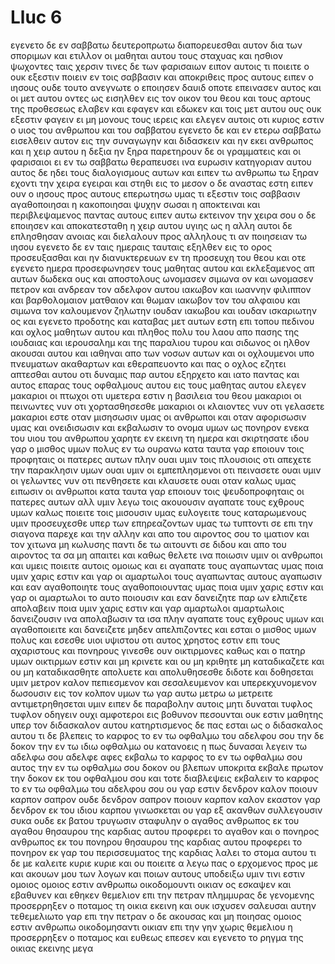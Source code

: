 # Lluc 6
εγενετο δε εν σαββατω δευτεροπρωτω διαπορευεσθαι αυτον δια των σποριμων και ετιλλον οι μαθηται αυτου τους σταχυας και ησθιον ψωχοντες ταις χερσιν
τινες δε των φαρισαιων ειπον αυτοις τι ποιειτε ο ουκ εξεστιν ποιειν εν τοις σαββασιν
και αποκριθεις προς αυτους ειπεν ο ιησους ουδε τουτο ανεγνωτε ο εποιησεν δαυιδ οποτε επεινασεν αυτος και οι μετ αυτου οντες
ως εισηλθεν εις τον οικον του θεου και τους αρτους της προθεσεως ελαβεν και εφαγεν και εδωκεν και τοις μετ αυτου ους ουκ εξεστιν φαγειν ει μη μονους τους ιερεις
και ελεγεν αυτοις οτι κυριος εστιν ο υιος του ανθρωπου και του σαββατου
εγενετο δε και εν ετερω σαββατω εισελθειν αυτον εις την συναγωγην και διδασκειν και ην εκει ανθρωπος και η χειρ αυτου η δεξια ην ξηρα
παρετηρουν δε οι γραμματεις και οι φαρισαιοι ει εν τω σαββατω θεραπευσει ινα ευρωσιν κατηγοριαν αυτου
αυτος δε ηδει τους διαλογισμους αυτων και ειπεν τω ανθρωπω τω ξηραν εχοντι την χειρα εγειραι και στηθι εις το μεσον ο δε αναστας εστη
ειπεν ουν ο ιησους προς αυτους επερωτησω υμας τι εξεστιν τοις σαββασιν αγαθοποιησαι η κακοποιησαι ψυχην σωσαι η αποκτειναι
και περιβλεψαμενος παντας αυτους ειπεν αυτω εκτεινον την χειρα σου ο δε εποιησεν και αποκατεσταθη η χειρ αυτου υγιης ως η αλλη
αυτοι δε επλησθησαν ανοιας και διελαλουν προς αλληλους τι αν ποιησειαν τω ιησου
εγενετο δε εν ταις ημεραις ταυταις εξηλθεν εις το ορος προσευξασθαι και ην διανυκτερευων εν τη προσευχη του θεου
και οτε εγενετο ημερα προσεφωνησεν τους μαθητας αυτου και εκλεξαμενος απ αυτων δωδεκα ους και αποστολους ωνομασεν
σιμωνα ον και ωνομασεν πετρον και ανδρεαν τον αδελφον αυτου ιακωβον και ιωαννην φιλιππον και βαρθολομαιον
ματθαιον και θωμαν ιακωβον τον του αλφαιου και σιμωνα τον καλουμενον ζηλωτην
ιουδαν ιακωβου και ιουδαν ισκαριωτην ος και εγενετο προδοτης
και καταβας μετ αυτων εστη επι τοπου πεδινου και οχλος μαθητων αυτου και πληθος πολυ του λαου απο πασης της ιουδαιας και ιερουσαλημ και της παραλιου τυρου και σιδωνος οι ηλθον ακουσαι αυτου και ιαθηναι απο των νοσων αυτων
και οι οχλουμενοι υπο πνευματων ακαθαρτων και εθεραπευοντο
και πας ο οχλος εζητει απτεσθαι αυτου οτι δυναμις παρ αυτου εξηρχετο και ιατο παντας
και αυτος επαρας τους οφθαλμους αυτου εις τους μαθητας αυτου ελεγεν μακαριοι οι πτωχοι οτι υμετερα εστιν η βασιλεια του θεου
μακαριοι οι πεινωντες νυν οτι χορτασθησεσθε μακαριοι οι κλαιοντες νυν οτι γελασετε
μακαριοι εστε οταν μισησωσιν υμας οι ανθρωποι και οταν αφορισωσιν υμας και ονειδισωσιν και εκβαλωσιν το ονομα υμων ως πονηρον ενεκα του υιου του ανθρωπου
χαρητε εν εκεινη τη ημερα και σκιρτησατε ιδου γαρ ο μισθος υμων πολυς εν τω ουρανω κατα ταυτα γαρ εποιουν τοις προφηταις οι πατερες αυτων
πλην ουαι υμιν τοις πλουσιοις οτι απεχετε την παρακλησιν υμων
ουαι υμιν οι εμπεπλησμενοι οτι πεινασετε ουαι υμιν οι γελωντες νυν οτι πενθησετε και κλαυσετε
ουαι οταν καλως υμας ειπωσιν οι ανθρωποι κατα ταυτα γαρ εποιουν τοις ψευδοπροφηταις οι πατερες αυτων
αλλ υμιν λεγω τοις ακουουσιν αγαπατε τους εχθρους υμων καλως ποιειτε τοις μισουσιν υμας
ευλογειτε τους καταρωμενους υμιν προσευχεσθε υπερ των επηρεαζοντων υμας
τω τυπτοντι σε επι την σιαγονα παρεχε και την αλλην και απο του αιροντος σου το ιματιον και τον χιτωνα μη κωλυσης
παντι δε τω αιτουντι σε διδου και απο του αιροντος τα σα μη απαιτει
και καθως θελετε ινα ποιωσιν υμιν οι ανθρωποι και υμεις ποιειτε αυτοις ομοιως
και ει αγαπατε τους αγαπωντας υμας ποια υμιν χαρις εστιν και γαρ οι αμαρτωλοι τους αγαπωντας αυτους αγαπωσιν
και εαν αγαθοποιητε τους αγαθοποιουντας υμας ποια υμιν χαρις εστιν και γαρ οι αμαρτωλοι το αυτο ποιουσιν
και εαν δανειζητε παρ ων ελπιζετε απολαβειν ποια υμιν χαρις εστιν και γαρ αμαρτωλοι αμαρτωλοις δανειζουσιν ινα απολαβωσιν τα ισα
πλην αγαπατε τους εχθρους υμων και αγαθοποιειτε και δανειζετε μηδεν απελπιζοντες και εσται ο μισθος υμων πολυς και εσεσθε υιοι υψιστου οτι αυτος χρηστος εστιν επι τους αχαριστους και πονηρους
γινεσθε ουν οικτιρμονες καθως και ο πατηρ υμων οικτιρμων εστιν
και μη κρινετε και ου μη κριθητε μη καταδικαζετε και ου μη καταδικασθητε απολυετε και απολυθησεσθε
διδοτε και δοθησεται υμιν μετρον καλον πεπιεσμενον και σεσαλευμενον και υπερεκχυνομενον δωσουσιν εις τον κολπον υμων τω γαρ αυτω μετρω ω μετρειτε αντιμετρηθησεται υμιν
ειπεν δε παραβολην αυτοις μητι δυναται τυφλος τυφλον οδηγειν ουχι αμφοτεροι εις βοθυνον πεσουνται
ουκ εστιν μαθητης υπερ τον διδασκαλον αυτου κατηρτισμενος δε πας εσται ως ο διδασκαλος αυτου
τι δε βλεπεις το καρφος το εν τω οφθαλμω του αδελφου σου την δε δοκον την εν τω ιδιω οφθαλμω ου κατανοεις
η πως δυνασαι λεγειν τω αδελφω σου αδελφε αφες εκβαλω το καρφος το εν τω οφθαλμω σου αυτος την εν τω οφθαλμω σου δοκον ου βλεπων υποκριτα εκβαλε πρωτον την δοκον εκ του οφθαλμου σου και τοτε διαβλεψεις εκβαλειν το καρφος το εν τω οφθαλμω του αδελφου σου
ου γαρ εστιν δενδρον καλον ποιουν καρπον σαπρον ουδε δενδρον σαπρον ποιουν καρπον καλον
εκαστον γαρ δενδρον εκ του ιδιου καρπου γινωσκεται ου γαρ εξ ακανθων συλλεγουσιν συκα ουδε εκ βατου τρυγωσιν σταφυλην
ο αγαθος ανθρωπος εκ του αγαθου θησαυρου της καρδιας αυτου προφερει το αγαθον και ο πονηρος ανθρωπος εκ του πονηρου θησαυρου της καρδιας αυτου προφερει το πονηρον εκ γαρ του περισσευματος της καρδιας λαλει το στομα αυτου
τι δε με καλειτε κυριε κυριε και ου ποιειτε α λεγω
πας ο ερχομενος προς με και ακουων μου των λογων και ποιων αυτους υποδειξω υμιν τινι εστιν ομοιος
ομοιος εστιν ανθρωπω οικοδομουντι οικιαν ος εσκαψεν και εβαθυνεν και εθηκεν θεμελιον επι την πετραν πλημμυρας δε γενομενης προσερρηξεν ο ποταμος τη οικια εκεινη και ουκ ισχυσεν σαλευσαι αυτην τεθεμελιωτο γαρ επι την πετραν
ο δε ακουσας και μη ποιησας ομοιος εστιν ανθρωπω οικοδομησαντι οικιαν επι την γην χωρις θεμελιου η προσερρηξεν ο ποταμος και ευθεως επεσεν και εγενετο το ρηγμα της οικιας εκεινης μεγα
